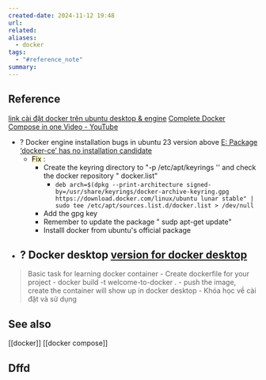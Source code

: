 ```yaml
---
created-date: 2024-11-12 19:48
url: 
related: 
aliases:
  - docker
tags:
  - "#reference_note"
summary:
---
```

## Reference 
[link cài đặt docker trên ubuntu desktop & engine](https://docs.docker.com/engine/install/ubuntu/ ) 
[Complete Docker Compose in one Video - YouTube](https://www.youtube.com/watch?v=S8f5B8-BtzU&list=LL&index=2&t=520s) 
 - ? Docker  engine installation bugs in ubuntu 23 version above   [E: Package ‘docker-ce’ has no installation candidate](https://forums.docker.com/t/installing-docker-on-buster-e-package-docker-ce-has-no-installation-candidate/108397)
	 - <mark style="background: #FFF3A3A6;">Fix</mark> : 
		 - Create the keyring directory to "-p /etc/apt/keyrings '' and check the docker repository " docker.list" 
			 -  `deb arch=$(dpkg --print-architecture signed-by=/usr/share/keyrings/docker-archive-keyring.gpg https://download.docker.com/linux/ubuntu lunar stable" | sudo tee /etc/apt/sources.list.d/docker.list > /dev/null`
		 - Add the gpg key 
		 - Remember to update the package " sudp apt-get update"
		 - Installl docker from ubuntu's official package
- ? Docker desktop   [version for docker desktop ](https://docs.docker.com/desktop/release-notes/)
	- 
> Basic task for learning docker container 
	- Create dockerfile for your project 
	- docker build -t welcome-to-docker .
	- push the image, create the container will show up in docker desktop 
	- 
Khóa học về cài đặt và sử dụng 
## See also 
[[docker]]
[[docker compose]]
## Dffd


